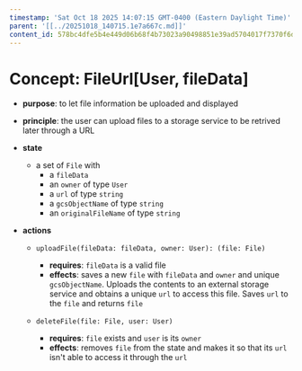 ```yaml
---
timestamp: 'Sat Oct 18 2025 14:07:15 GMT-0400 (Eastern Daylight Time)'
parent: '[[../20251018_140715.1e7a667c.md]]'
content_id: 578bc4dfe5b4e449d06b68f4b73023a90498851e39ad5704017f7370f6d1f8b9
---
```


# Concept: FileUrl\[User, fileData]

* **purpose**: to let file information be uploaded and displayed

* **principle**: the user can upload files to a storage service to be retrived later through a URL

* **state**
  * a set of `File` with
    * a `fileData`
    * an `owner` of type `User`
    * a `url` of type `string`
    * a `gcsObjectName` of type `string`
    * an `originalFileName` of type `string`

* **actions**
  * `uploadFile(fileData: fileData, owner: User): (file: File)`
    * **requires**: `fileData` is a valid file
    * **effects**: saves a new `file` with `fileData` and `owner` and unique `gcsObjectName`. Uploads the contents to an external storage service and obtains a unique `url` to access this file. Saves `url` to the `file` and returns `file`

  * `deleteFile(file: File, user: User)`
    * **requires**: `file` exists and `user` is its `owner`
    * **effects**: removes `file` from the state and makes it so that its `url` isn't able to access it through the `url`
